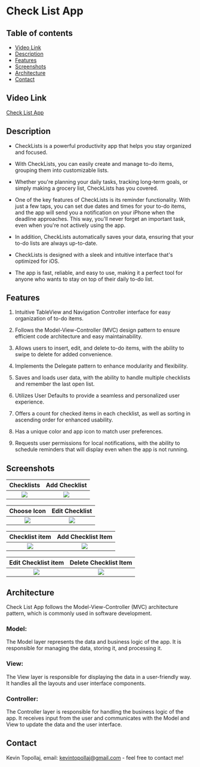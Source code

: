 # Check List App

## Table of contents
* [Video Link](#video-link)
* [Description](#description)
* [Features](#Features)
* [Screenshots](#screenshots)
* [Architecture](#architecture)
* [Contact](#contact)


## Video Link

[Check List App]()


## Description

- CheckLists is a powerful productivity app that helps you stay organized and focused. 

- With CheckLists, you can easily create and manage to-do items, grouping them into customizable lists.

- Whether you're planning your daily tasks, tracking long-term goals, or simply making a grocery list, CheckLists has you covered.

- One of the key features of CheckLists is its reminder functionality. With just a few taps, you can set due dates and times for your to-do items, and the app will send you a notification on your iPhone when the deadline approaches. This way, you'll never forget an important task, even when you're not actively using the app.


- In addition, CheckLists automatically saves your data, ensuring that your to-do lists are always up-to-date.


- CheckLists is designed with a sleek and intuitive interface that's optimized for iOS.

- The app is fast, reliable, and easy to use, making it a perfect tool for anyone who wants to stay on top of their daily to-do list.



## Features

1. Intuitive TableView and Navigation Controller interface for easy organization of to-do items.



2. Follows the Model-View-Controller (MVC) design pattern to ensure efficient code architecture and easy maintainability.



3. Allows users to insert, edit, and delete to-do items, with the ability to swipe to delete for added convenience.



4. Implements the Delegate pattern to enhance modularity and flexibility.



5. Saves and loads user data, with the ability to handle multiple checklists and remember the last open list.



6. Utilizes User Defaults to provide a seamless and personalized user experience.



7. Offers a count for checked items in each checklist, as well as sorting in ascending order for enhanced usability.



8.  Has a unique color and app icon to match user preferences.



9. Requests user permissions for local notifications, with the ability to schedule reminders that will display even when the app is not running.


## Screenshots

Checklists                 | Add Checklist             | 
:-------------------------:|:-------------------------:|
![](./img/S1.png)          | ![](./img/S2.png)         |

Choose Icon                | Edit Checklist            |
:-------------------------:|:-------------------------:|
![](./img/S3.png)          | ![](./img/S4.png)         |

Checklist item             | Add Checklist Item        |
:-------------------------:|:-------------------------:|
![](./img/S5.png)          | ![](./img/S6.png)         |

Edit Checklist item        | Delete Checklist Item     |
:-------------------------:|:-------------------------:|
![](./img/S7.png)          | ![](./img/S8.png)         |



## Architecture

Check List App follows the Model-View-Controller (MVC) architecture pattern, which is commonly used in software development.

### Model:

The Model layer represents the data and business logic of the app. It is responsible for managing the data, storing it, and processing it.

### View:

The View layer is responsible for displaying the data in a user-friendly way. It handles all the layouts and user interface components.

### Controller:

The Controller layer is responsible for handling the business logic of the app. It receives input from the user and communicates with the Model and View to update the data and the user interface.

## Contact
Kevin Topollaj, email: kevintopollaj@gmail.com - feel free to contact me!
